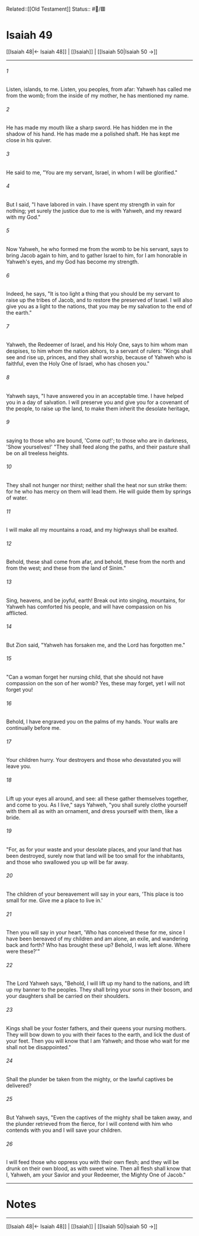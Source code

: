 Related::[[Old Testament]]
Status:: #📖/🟥
# Isaiah 49

[[Isaiah 48|← Isaiah 48]] | [[Isaiah]] | [[Isaiah 50|Isaiah 50 →]]
***



###### 1 
Listen, islands, to me. Listen, you peoples, from afar: Yahweh has called me from the womb; from the inside of my mother, he has mentioned my name. 

###### 2 
He has made my mouth like a sharp sword. He has hidden me in the shadow of his hand. He has made me a polished shaft. He has kept me close in his quiver. 

###### 3 
He said to me, "You are my servant, Israel, in whom I will be glorified." 

###### 4 
But I said, "I have labored in vain. I have spent my strength in vain for nothing; yet surely the justice due to me is with Yahweh, and my reward with my God." 

###### 5 
Now Yahweh, he who formed me from the womb to be his servant, says to bring Jacob again to him, and to gather Israel to him, for I am honorable in Yahweh's eyes, and my God has become my strength. 

###### 6 
Indeed, he says, "It is too light a thing that you should be my servant to raise up the tribes of Jacob, and to restore the preserved of Israel. I will also give you as a light to the nations, that you may be my salvation to the end of the earth." 

###### 7 
Yahweh, the Redeemer of Israel, and his Holy One, says to him whom man despises, to him whom the nation abhors, to a servant of rulers: "Kings shall see and rise up, princes, and they shall worship, because of Yahweh who is faithful, even the Holy One of Israel, who has chosen you." 

###### 8 
Yahweh says, "I have answered you in an acceptable time. I have helped you in a day of salvation. I will preserve you and give you for a covenant of the people, to raise up the land, to make them inherit the desolate heritage, 

###### 9 
saying to those who are bound, 'Come out!'; to those who are in darkness, 'Show yourselves!' "They shall feed along the paths, and their pasture shall be on all treeless heights. 

###### 10 
They shall not hunger nor thirst; neither shall the heat nor sun strike them: for he who has mercy on them will lead them. He will guide them by springs of water. 

###### 11 
I will make all my mountains a road, and my highways shall be exalted. 

###### 12 
Behold, these shall come from afar, and behold, these from the north and from the west; and these from the land of Sinim." 

###### 13 
Sing, heavens, and be joyful, earth! Break out into singing, mountains, for Yahweh has comforted his people, and will have compassion on his afflicted. 

###### 14 
But Zion said, "Yahweh has forsaken me, and the Lord has forgotten me." 

###### 15 
"Can a woman forget her nursing child, that she should not have compassion on the son of her womb? Yes, these may forget, yet I will not forget you! 

###### 16 
Behold, I have engraved you on the palms of my hands. Your walls are continually before me. 

###### 17 
Your children hurry. Your destroyers and those who devastated you will leave you. 

###### 18 
Lift up your eyes all around, and see: all these gather themselves together, and come to you. As I live," says Yahweh, "you shall surely clothe yourself with them all as with an ornament, and dress yourself with them, like a bride. 

###### 19 
"For, as for your waste and your desolate places, and your land that has been destroyed, surely now that land will be too small for the inhabitants, and those who swallowed you up will be far away. 

###### 20 
The children of your bereavement will say in your ears, 'This place is too small for me. Give me a place to live in.' 

###### 21 
Then you will say in your heart, 'Who has conceived these for me, since I have been bereaved of my children and am alone, an exile, and wandering back and forth? Who has brought these up? Behold, I was left alone. Where were these?'" 

###### 22 
The Lord Yahweh says, "Behold, I will lift up my hand to the nations, and lift up my banner to the peoples. They shall bring your sons in their bosom, and your daughters shall be carried on their shoulders. 

###### 23 
Kings shall be your foster fathers, and their queens your nursing mothers. They will bow down to you with their faces to the earth, and lick the dust of your feet. Then you will know that I am Yahweh; and those who wait for me shall not be disappointed." 

###### 24 
Shall the plunder be taken from the mighty, or the lawful captives be delivered? 

###### 25 
But Yahweh says, "Even the captives of the mighty shall be taken away, and the plunder retrieved from the fierce, for I will contend with him who contends with you and I will save your children. 

###### 26 
I will feed those who oppress you with their own flesh; and they will be drunk on their own blood, as with sweet wine. Then all flesh shall know that I, Yahweh, am your Savior and your Redeemer, the Mighty One of Jacob."

---
# Notes


***
[[Isaiah 48|← Isaiah 48]] | [[Isaiah]] | [[Isaiah 50|Isaiah 50 →]]
